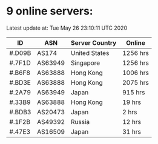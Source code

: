 # 9 online servers:

Latest update at: Tue May 26 23:10:11 UTC 2020

| ID | ASN | Server Country | Online |
| -- | --- | -------------- | ------ |
| #.D09B | AS174 | United States | 1256 hrs |
| #.7F1D | AS63949 | Singapore | 1256 hrs |
| #.B6F8 | AS63888 | Hong Kong | 1006 hrs |
| #.BD3E | AS63888 | Hong Kong | 2075 hrs |
| #.2A79 | AS63949 | Japan | 915 hrs |
| #.33B9 | AS63888 | Hong Kong | 19 hrs |
| #.BDB3 | AS20473 | Japan | 2 hrs |
| #.1F2B | AS49392 | Russia | 12 hrs |
| #.47E3 | AS16509 | Japan | 31 hrs |

